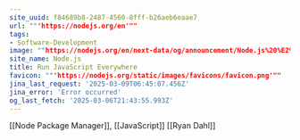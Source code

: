 ```yaml
---
site_uuid: f84689b8-2487-4560-8fff-b26aeb6eaae7
url: ""'https://nodejs.org/en'""
tags:
- Software-Development
image: ""https://nodejs.org/en/next-data/og/announcement/Node.js%20%E2%80%94%20Run%20JavaScript%20Everywhere""
site_name: Node.js
title: Run JavaScript Everywhere
favicon: ""'https://nodejs.org/static/images/favicons/favicon.png'""
jina_last_request: '2025-03-09T06:45:07.456Z'
jina_error: 'Error occurred'
og_last_fetch: '2025-03-06T21:43:55.993Z'
---
```



[[Node Package Manager]], [[JavaScript]]
[[Ryan Dahl]]

